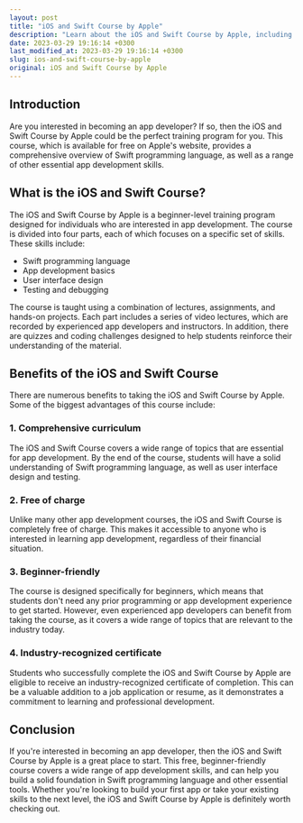 ```yaml
---
layout: post
title: "iOS and Swift Course by Apple"
description: "Learn about the iOS and Swift Course by Apple, including its benefits for aspiring app developers and industry professionals alike."
date: 2023-03-29 19:16:14 +0300
last_modified_at: 2023-03-29 19:16:14 +0300
slug: ios-and-swift-course-by-apple
original: iOS and Swift Course by Apple
---
```

## Introduction
Are you interested in becoming an app developer? If so, then the iOS and Swift Course by Apple could be the perfect training program for you. This course, which is available for free on Apple's website, provides a comprehensive overview of Swift programming language, as well as a range of other essential app development skills.

## What is the iOS and Swift Course?
The iOS and Swift Course by Apple is a beginner-level training program designed for individuals who are interested in app development. The course is divided into four parts, each of which focuses on a specific set of skills. These skills include:

- Swift programming language
- App development basics
- User interface design
- Testing and debugging

The course is taught using a combination of lectures, assignments, and hands-on projects. Each part includes a series of video lectures, which are recorded by experienced app developers and instructors. In addition, there are quizzes and coding challenges designed to help students reinforce their understanding of the material.

## Benefits of the iOS and Swift Course
There are numerous benefits to taking the iOS and Swift Course by Apple. Some of the biggest advantages of this course include:

### 1. Comprehensive curriculum
The iOS and Swift Course covers a wide range of topics that are essential for app development. By the end of the course, students will have a solid understanding of Swift programming language, as well as user interface design and testing.

### 2. Free of charge
Unlike many other app development courses, the iOS and Swift Course is completely free of charge. This makes it accessible to anyone who is interested in learning app development, regardless of their financial situation.

### 3. Beginner-friendly
The course is designed specifically for beginners, which means that students don't need any prior programming or app development experience to get started. However, even experienced app developers can benefit from taking the course, as it covers a wide range of topics that are relevant to the industry today.

### 4. Industry-recognized certificate
Students who successfully complete the iOS and Swift Course by Apple are eligible to receive an industry-recognized certificate of completion. This can be a valuable addition to a job application or resume, as it demonstrates a commitment to learning and professional development.

## Conclusion
If you're interested in becoming an app developer, then the iOS and Swift Course by Apple is a great place to start. This free, beginner-friendly course covers a wide range of app development skills, and can help you build a solid foundation in Swift programming language and other essential tools. Whether you're looking to build your first app or take your existing skills to the next level, the iOS and Swift Course by Apple is definitely worth checking out.